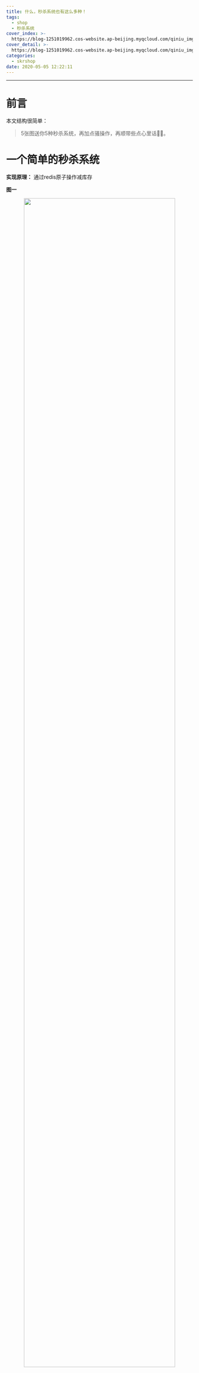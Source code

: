 ```yaml
---
title: 什么，秒杀系统也有这么多种！
tags:
  - shop
  - 秒杀系统
cover_index: >-
  https://blog-1251019962.cos-website.ap-beijing.myqcloud.com/qiniu_img_2022/20200505124913.jpg?imageMogr2/thumbnail/640x480!/format/webp/blur/1x0/quality/75|imageslim
cover_detail: >-
  https://blog-1251019962.cos-website.ap-beijing.myqcloud.com/qiniu_img_2022/20200505124913.jpg?imageMogr2/thumbnail/1500x1000!/format/webp/blur/1x0/quality/75|imageslim
categories:
  - skrshop
date: 2020-05-05 12:22:11
---
```


---

# 前言

本文结构很简单：

> 5张图送你5种秒杀系统，再加点骚操作，再顺带些点心里话🤷‍♀️。


# 一个简单的秒杀系统

**实现原理：** 通过redis原子操作减库存

**图一**
<p align="center">
    <a href="https://blog-1251019962.cos-website.ap-beijing.myqcloud.com/qiniu_img_2022/20200501175532.png">
        <img src="https://blog-1251019962.cos-website.ap-beijing.myqcloud.com/qiniu_img_2022/20200501175532.png" width="90%">
    </a>
</p>

优点|缺点
------------|------------
简单好用|考验redis服务能力

|是否公平|
|-------|
|公平|
|先到先得|

我们称这类秒杀系统为：

> 简单秒杀系统

如果刚开始QPS并不高，redis完全抗的下来的情况，完全可以依赖这个「简单秒杀系统」。

# 一个够用的秒杀系统

**实现原理：** 服务内存限流算法 + redis原子操作减库存

**图二**
<p align="center">
    <a href="https://blog-1251019962.cos-website.ap-beijing.myqcloud.com/qiniu_img_2022/20200501183037.png">
        <img src="https://blog-1251019962.cos-website.ap-beijing.myqcloud.com/qiniu_img_2022/20200501183037.png" width="90%">
    </a>
</p>

优点|缺点
------------|------------
简单好用|-

|是否公平|
|-------|
|不是很公平|
|相对的先到先得|

我们称这类秒杀系统为：

> 够用秒杀系统

# 性能再好点的秒杀系统 

**实现原理：** 服务本地内存原子操作减库存

> 服务本地内存的库存怎么来的？

活动开始前分配好每台机器的库存，推送到机器上。

**图三**
<p align="center">
    <a href="https://blog-1251019962.cos-website.ap-beijing.myqcloud.com/qiniu_img_2022/20200501200309.png">
        <img src="https://blog-1251019962.cos-website.ap-beijing.myqcloud.com/qiniu_img_2022/20200501200309.png" width="90%">
    </a>
</p>

优点|缺点
------------|------------
高性能|不支持动态伸缩容(活动进行期间)，因为库存是活动开始前分配好的
释放redis压力|-

|是否公平|
|-------|
|不是很公平|
|不是绝对的先到先得|


我们称这类秒杀系统为：

> 预备库存秒杀系统

# 支持动态伸缩容的秒杀系统

**实现原理：** 服务本地协程Coroutine**定时redis原子操作减部分库存**到本地内存 + 服务本地内存原子操作减库存

**图四**
<p align="center">
    <a href="https://blog-1251019962.cos-website.ap-beijing.myqcloud.com/qiniu_img_2022/20200501200846.png">
        <img src="https://blog-1251019962.cos-website.ap-beijing.myqcloud.com/qiniu_img_2022/20200501200846.png" width="90%">
    </a>
</p>

优点|缺点
------------|------------
高性能|-
支持动态伸缩容(活动进行期间)|-
释放redis压力|-
**具备通用性**|-

|是否公平|
|-------|
|不是很公平，但是好了点|
|几乎先到先得|

我们称这类秒杀系统为：

> 实时预备库存秒杀系统

# 公平的秒杀系统

**实现原理：** 服务本地Goroutine**定时同步是否售罄**到本地内存 + 队列 + 排队成功轮训(或主动Push)结果

**图五**
<p align="center">
    <a href="https://blog-1251019962.cos-website.ap-beijing.myqcloud.com/qiniu_img_2022/20200502195413.png">
        <img src="https://blog-1251019962.cos-website.ap-beijing.myqcloud.com/qiniu_img_2022/20200502195413.png" width="90%">
    </a>
</p>

优点|缺点
------------|------------
高性能|开发成本高(需主动通知或轮训排队结果)
真公平|-
**具备通用性**|-

|是否公平|
|-------|
|很公平|
|绝对的先到先得|

我们称这类秒杀系统为：

> 公平排队秒杀系统

# 骚操作

> 上面的秒杀系统还不够完美吗？

答案：是的。

> 还有什么优化的空间？

答案：静态化获取秒杀活动信息的接口。

> 静态化是什么意思?

答案：比如获取秒杀活动信息是通过接口 `https://seckill.skrshop.tech/v1/acticity/get` 获取的。现在呢，我们需要通过`https://static-api.skrshop.tech/seckill/v1/acticity/get` 这个接口获取。有什么区别呢？看下面：

服务名|接口|数据存储位置
------|------|------
秒杀服务|https://seckill.skrshop.tech/v1/acticity/get|秒杀服务内存或redis等
接口静态化服务|https://static-api.skrshop.tech/seckill/v1/acticity/get|CDN、本地文件

**以前是这样**
<p align="center">
    <a href="https://blog-1251019962.cos-website.ap-beijing.myqcloud.com/qiniu_img_2022/20200502195950.png">
        <img src="https://blog-1251019962.cos-website.ap-beijing.myqcloud.com/qiniu_img_2022/20200502195950.png" width="66%">
    </a>
</p>

**变成了这样**
<p align="center">
    <a href="https://blog-1251019962.cos-website.ap-beijing.myqcloud.com/qiniu_img_2022/20200502200723.png">
        <img src="https://blog-1251019962.cos-website.ap-beijing.myqcloud.com/qiniu_img_2022/20200502200723.png" width="90%">
    </a>
</p>

结果：可以通过接口`https://static-api.skrshop.tech/seckill/v1/acticity/get`就获取到了秒杀活动信息，流量都分摊到了cdn，秒杀服务自身没了这部分的负载。

> 小声点说：“秒杀结果我也敢推CDN😏😏😏。”

```
备注：
之后我们会分享`如何用Golang设计一个好用的「接口静态化服务」`。
```

# 总结

上面我们得到了如下几类`秒杀系统`

|秒杀系统|
------------|
|简单秒杀系统|
|够用秒杀系统|
|预备库存秒杀系统|
|实时预备库存秒杀系统|
|公平排队秒杀系统|

我想说的是里面没有最好的方案，也没有最坏的方案，只有**适合你**的。

拿`先到先得`来说，一定要看你们的产品对外宣传，切勿上来就追逐绝对的先到先得。其实你看所有的方案，相对而言都是“先到先得”，比如，活动开始一个小时了你再来抢，那相对于准时的用户自然抢不过，对吧。

又如`预备库存秒杀系统`，虽然不支持动态伸缩容。但是如果你的环境满足如下任意条件，就完全够用了。

- 秒杀场景结束时间之快，通常几秒就结束了，真实活动可能会发生如下情况：
    + 服务压力大还没挂：根本就来不及动态伸缩容
    + 服务压力大已经挂了：可以先暂停活动，服务起来&扩容结束，用剩余库存重新推送
- 运维自身不具备动态伸缩容的能力

所以:

> 合适好用就行，切勿过度设计。

# 最后

这次算是把老本都吐露出来了，真是慌得一匹。